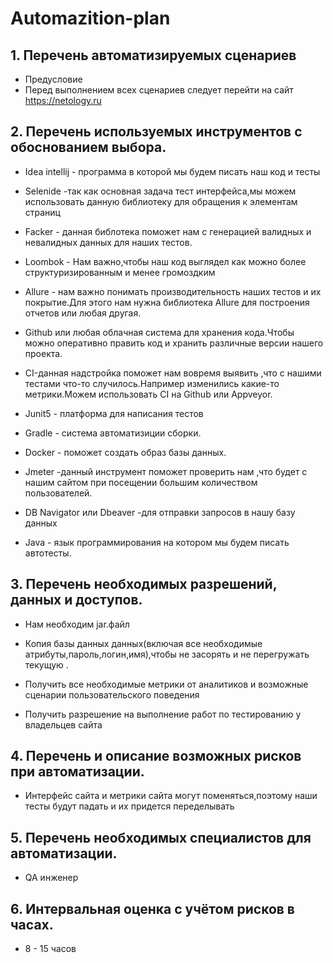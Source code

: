 # **Automazition-plan**
## **1. Перечень автоматизируемых сценариев**

* Предусловие
* Перед выполнением всех сценариев следует перейти на сайт https://netology.ru


## 2. Перечень используемых инструментов с обоснованием выбора.

* Idea intellij - программа в которой мы будем писать наш код и тесты

* Selenide -так как основная задача тест интерфейса,мы можем использовать данную библиотеку для обращения к элементам страниц

* Facker - данная библотека поможет нам с генерацией валидных и невалидных данных для наших тестов.

* Loombok - Нам важно,чтобы наш код выглядел как можно более структуризированным и менее громоздким

* Allure - нам важно понимать производительность наших тестов и их покрытие.Для этого нам нужна библиотека Allure для построения отчетов или любая другая.

* Github или любая облачная система для хранения кода.Чтобы можно оперативно править код и  хранить различные версии нашего проекта.

* CI-данная надстройка поможет нам вовремя выявить ,что с нашими тестами что-то случилось.Например изменились какие-то метрики.Можем использовать CI на Github или Appveyor.

* Junit5 - платформа для написания тестов

* Gradle - система автоматизиции сборки. 

* Docker - поможет создать образ базы данных.

* Jmeter -данный инструмент поможет  проверить нам ,что будет с нашим сайтом при посещении большим количеством пользователей.

* DB Navigator или Dbeaver -для отправки запросов в нашу базу данных

* Java - язык программирования на котором мы будем писать автотесты.


## 3. Перечень необходимых разрешений, данных и доступов.

* Нам необходим jar.файл

* Копия базы данных данных(включая все необходимые атрибуты,пароль,логин,имя),чтобы не засорять и не перегружать текущую .

* Получить все необходимые метрики от аналитиков и возможные сценарии пользовательского поведения
  
*  Получить разрешение на выполнение работ по тестированию у владельцев сайта


## 4. Перечень и описание возможных рисков при автоматизации.

* Интерфейс сайта и метрики сайта могут поменяться,поэтому наши тесты будут падать и их придется переделывать
  

## 5. Перечень необходимых специалистов для автоматизации.

* QA инженер


## 6. Интервальная оценка с учётом рисков в часах.

* 8 - 15 часов
